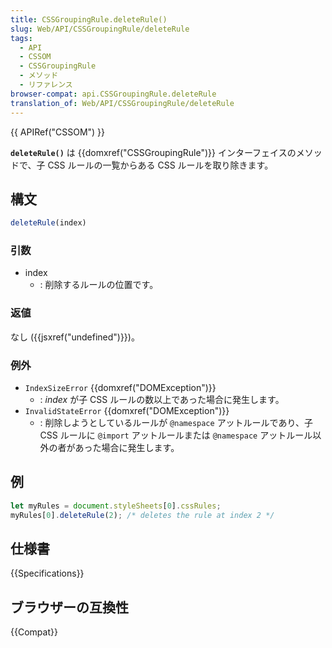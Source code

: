 ```yaml
---
title: CSSGroupingRule.deleteRule()
slug: Web/API/CSSGroupingRule/deleteRule
tags:
  - API
  - CSSOM
  - CSSGroupingRule
  - メソッド
  - リファレンス
browser-compat: api.CSSGroupingRule.deleteRule
translation_of: Web/API/CSSGroupingRule/deleteRule
---
```

{{ APIRef("CSSOM") }}

**`deleteRule()`** は {{domxref("CSSGroupingRule")}} インターフェイスのメソッドで、子 CSS ルールの一覧からある CSS ルールを取り除きます。

## 構文

```js
deleteRule(index)
```

### 引数

- index
  - : 削除するルールの位置です。

### 返値

なし ({{jsxref("undefined")}})。

### 例外

- `IndexSizeError` {{domxref("DOMException")}}
  - : _index_ が子 CSS ルールの数以上であった場合に発生します。
- `InvalidStateError` {{domxref("DOMException")}}
  - : 削除しようとしているルールが `@namespace` アットルールであり、子 CSS ルールに `@import` アットルールまたは `@namespace` アットルール以外の者があった場合に発生します。

## 例

```js
let myRules = document.styleSheets[0].cssRules;
myRules[0].deleteRule(2); /* deletes the rule at index 2 */
```

## 仕様書

{{Specifications}}

## ブラウザーの互換性

{{Compat}}
